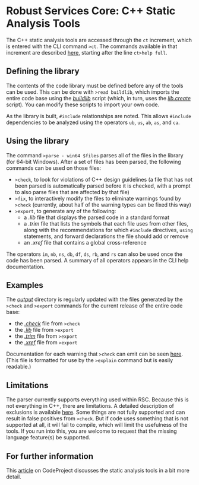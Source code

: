 # Robust Services Core: C++ Static Analysis Tools

The C++ static analysis tools are accessed through the `ct` increment,
which is entered with the CLI command `>ct`. The commands available
in that increment are described [here](/docs/help.cli.txt),
starting after the line `ct>help full`.

## Defining the library

The contents of the code library must be defined before any of the tools
can be used. This can be done with `>read buildlib`, which imports the
entire code base using the [_buildlib_](/input/buildlib.txt) script (which,
in turn, uses the [_lib.create_](/input/lib.create.txt) script). You can
modify these scripts to import your own code.

As the library is built, `#include` relationships are noted. This allows
`#include` dependencies to be analyzed using the operators `ub`, `us`,
`ab`, `as`, and `ca`.

## Using the library

The command `>parse - win64 $files` parses all of the files in the library
(for 64-bit Windows). After a set of files has been parsed, the following
commands can be used on those files:

* `>check`, to look for violations of C++ design guidelines (a file that
has not been parsed is automatically parsed before it is checked, with a
prompt to also parse files that are affected by that file)
* `>fix`, to interactively modify the files to eliminate warnings found by
`>check` (currently, about half of the warning types can be fixed this way)
* `>export`, to generate any of the following:
   * a _.lib_ file that displays the parsed code in a standard format
   * a _.trim_ file that lists the symbols that each file uses from other
   files, along with the recommendations for which `#include` directives,
  `using` statements, and forward declarations the file should add or remove
   * an _.xref_ file that contains a global cross-reference

The operators `im`, `nb`, `ns`, `db`, `df`, `ds`, `rb`, and `rs` can also
be used once the code has been parsed. A summary of all operators appears
in the CLI help documentation.

## Examples

The [_output_](/output) directory is regularly updated with the files
generated by the `>check` and `>export` commands for the current
release of the entire code base:

* the [_.check_](/output/rsc.check.txt) file from `>check`
* the [_.lib_](/output/rsc.lib.txt) file from `>export`
* the [_.trim_](/output/rsc.trim.txt) file from `>export`
* the [_.xref_](/output/rsc.xref.txt) file from `>export`

Documentation for each warning that `>check` can emit can be seen
[here](/help/cppcheck.txt).  (This file is formatted for use by the
`>explain` command but is easily readable.)

## Limitations

The parser currently supports everything used within RSC. Because this is
not everything in C++, there are limitations. A detailed description of
exclusions is available [here](/docs/RSC-Cpp11-Exclusions.md). Some things
are not fully supported and can result in false positives from `>check`. But
if code uses something that is not supported at all, it will fail to compile,
which will limit the usefulness of the tools. If you run into this, you are
welcome to request that the missing language feature(s) be supported.

## For further information

This
[article](https://www.codeproject.com/Articles/5246833/A-Static-Analysis-Tool-for-Cplusplus)
on CodeProject discusses the static analysis tools in a bit more detail.
